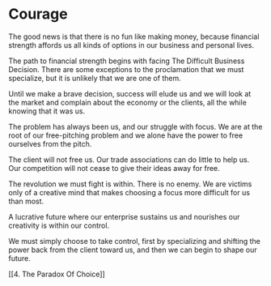 
# Courage

The good news is that there is no fun like making money, because financial strength affords us all kinds of options in our business and personal lives. 

The path to financial strength begins with facing The Difficult Business Decision. There are some exceptions to the proclamation that we must specialize, but it is unlikely that we are one of them. 

Until we make a brave decision, success will elude us and we will look at the market and complain about the economy or the clients, all the while knowing that it was us. 

The problem has always been us, and our struggle with focus. We are at the root of our free-pitching problem and we alone have the power to free ourselves from the pitch. 

The client will not free us. Our trade associations can do little to help us. Our competition will not cease to give their ideas away for free.

The revolution we must fight is within. There is no enemy. We are victims only of a creative mind that makes choosing a focus more difficult for us than most. 

A lucrative future where our enterprise sustains us and nourishes our creativity is within our control. 

We must simply choose to take control, first by specializing and shifting the power back from the client toward us, and then we can begin to shape our future.

[[4. The Paradox Of Choice]]